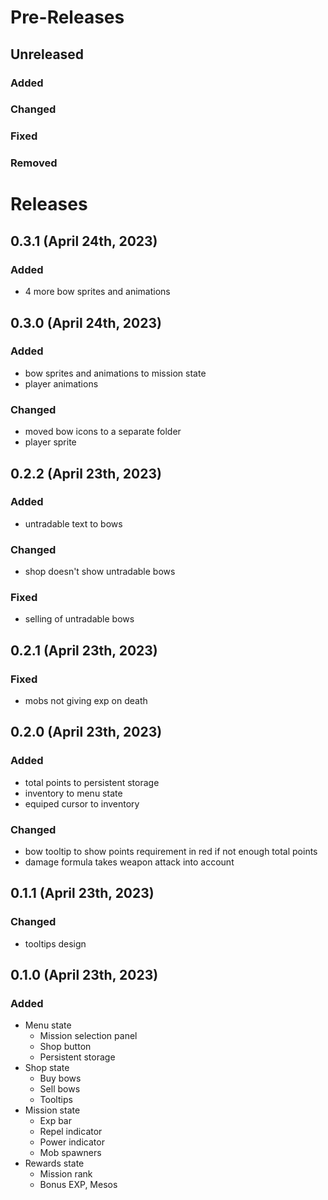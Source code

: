 # Pre-Releases

## Unreleased

### Added

### Changed

### Fixed

### Removed

# Releases

## 0.3.1 (April 24th, 2023)

### Added

- 4 more bow sprites and animations

## 0.3.0 (April 24th, 2023)

### Added

- bow sprites and animations to mission state
- player animations

### Changed

- moved bow icons to a separate folder
- player sprite

## 0.2.2 (April 23th, 2023)

### Added

- untradable text to bows

### Changed

- shop doesn't show untradable bows

### Fixed

- selling of untradable bows

## 0.2.1 (April 23th, 2023)

### Fixed

- mobs not giving exp on death

## 0.2.0 (April 23th, 2023)

### Added

- total points to persistent storage
- inventory to menu state
- equiped cursor to inventory

### Changed

- bow tooltip to show points requirement in red if not enough total points
- damage formula takes weapon attack into account

## 0.1.1 (April 23th, 2023)

### Changed

- tooltips design

## 0.1.0 (April 23th, 2023)

### Added

- Menu state
  - Mission selection panel
  - Shop button
  - Persistent storage
- Shop state
  - Buy bows
  - Sell bows
  - Tooltips
- Mission state
  - Exp bar
  - Repel indicator
  - Power indicator
  - Mob spawners
- Rewards state
  - Mission rank
  - Bonus EXP, Mesos

